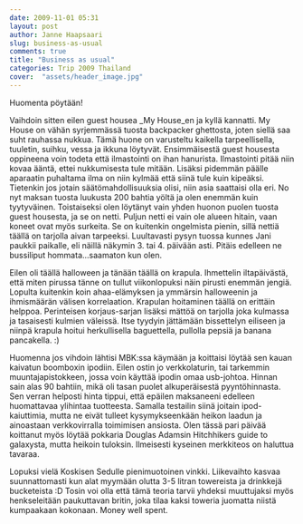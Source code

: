 ```yaml
---
date: 2009-11-01 05:31
layout: post
author: Janne Haapsaari
slug: business-as-usual
comments: true
title: "Business as usual"
categories: Trip 2009 Thailand
cover:  "assets/header_image.jpg"
---
```


Huomenta pöytään!

Vaihdoin sitten eilen guest housea _My House_en ja kyllä kannatti. My House on
vähän syrjemmässä tuosta backpacker ghettosta, joten siellä saa suht rauhassa
nukkua. Tämä huone on varusteltu kaikella tarpeellisella, tuuletin, suihku,
vessa ja ikkuna löytyvät. Ensimmäisestä guest housesta oppineena voin todeta
että ilmastointi on ihan hanurista. Ilmastointi pitää niin kovaa ääntä, ettei
nukkumisesta tule mitään. Lisäksi pidemmän päälle aparaatin puhaltama ilma on
niin kylmää että siinä tule kuin kipeäksi. Tietenkin jos jotain
säätömahdollisuuksia olisi, niin asia saattaisi olla eri. No nyt maksan tuosta
luukusta 200 bahtia yöltä ja olen enemmän kuin tyytyväinen. Toistaiseksi olen
löytänyt vain yhden huonon puolen tuosta guest housesta, ja se on netti.
Puljun netti ei vain ole alueen hitain, vaan koneet ovat myös surkeita. Se on
kuitenkin ongelmista pienin, sillä nettiä täällä on tarjolla aivan tarpeeksi.
Luultavasti pysyn tuossa kunnes Jani paukkii paikalle, eli näillä näkymin 3.
tai 4. päivään asti. Pitäis edelleen ne bussiliput hommata...saamaton kun
olen.

Eilen oli täällä halloween ja tänään täällä on krapula. Ihmettelin
iltapäivästä, että miten pirussa tänne on tullut viikonlopuksi näin pirusti
enemmän jengiä. Lopulta kuitenkin koin ahaa-elämyksen ja ymmärsin halloweenin
ja ihmismäärän välisen korrelaation. Krapulan hoitaminen täällä on erittäin
helppoa. Perinteisen korjaus-sarjan lisäksi mättöä on tarjolla joka kulmassa
ja tasaisesti kulmien väleissä. Itse tyydyin jättämään bissettelyn eiliseen ja
niinpä krapula hoitui herkullisella baguettella, pullolla pepsiä ja banana
pancakella. :)

Huomenna jos vihdoin lähtisi MBK:ssa käymään ja koittaisi löytää sen kauan
kaivatun boomboxin ipodiin. Eilen ostin jo verkkolaturin, tai tarkemmin
muuntajapistokkeen, jossa voin käyttää ipodin omaa usb-johtoa. Hinnan sain
alas 90 bahtiin, mikä oli tasan puolet alkuperäisestä pyyntöhinnasta. Sen
verran helposti hinta tippui, että epäilen maksaneeni edelleen huomattavaa
ylihintaa tuotteesta. Samalla testailin siinä joitain ipod-kaiuttimia, mutta
ne eivät tulleet kysymykseenkään heikon laadun ja ainoastaan verkkovirralla
toimimisen ansiosta. Olen tässä pari päivää koittanut myös löytää pokkaria
Douglas Adamsin Hitchhikers guide to galaxysta, mutta heikoin tuloksin.
Ilmeisesti kyseinen merkkiteos on haluttua tavaraa.

Lopuksi vielä Koskisen Sedulle pienimuotoinen vinkki. Liikevaihto kasvaa
suunnattomasti kun alat myymään olutta 3-5 litran towereista ja drinkkejä
bucketeista :D Tosin voi olla että tämä teoria tarvii yhdeksi muuttujaksi myös
henkseleitään paukuttavan britin, joka tilaa kaksi toweria juomatta niistä
kumpaakaan kokonaan. Money well spent.
